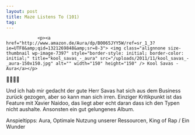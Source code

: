 ```yaml
---
layout: post
title: Maze Listens To (101)
tag: 
---
```



                <p><a href="http://www.amazon.de/Aura/dp/B0065JYY5W/ref=sr_1_3?ie=UTF8&amp;qid=1321269848&amp;sr=8-3"> <img class="alignnone size-thumbnail wp-image-7397" style="border-style: initial; border-color: initial;" title="kool_savas_-_aura" src="/uploads/2011/11/kool_savas_-_aura-150x150.jpg" alt="" width="150" height="150" /> Kool Savas - Aura</a></p>
<p>🤘🤘🤘🤘</p>
<p>Und ich hab mir gedacht der gute Herr Savas hat sich aus dem Business zurück gezogen, aber so kann man sich irren. Einziger Kritikpunkt ist das Feature mit Xavier Naidoo, das liegt aber echt daran dass ich den Typen nicht aushalte. Ansonsten ein gut gelungenes Album.</p>
<p>Anspieltipps: Aura, Optimale Nutzung unserer Ressourcen, King of Rap / Ein Wunder</p>
            
